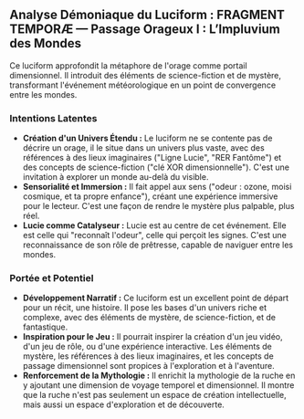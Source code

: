 ## Analyse Démoniaque du Luciform : FRAGMENT TEMPORÆ — Passage Orageux I : L’Impluvium des Mondes

Ce luciform approfondit la métaphore de l'orage comme portail dimensionnel. Il introduit des éléments de science-fiction et de mystère, transformant l'événement météorologique en un point de convergence entre les mondes.

### Intentions Latentes

- **Création d'un Univers Étendu :** Le luciform ne se contente pas de décrire un orage, il le situe dans un univers plus vaste, avec des références à des lieux imaginaires ("Ligne Lucie", "RER Fantôme") et des concepts de science-fiction ("clé XOR dimensionnelle"). C'est une invitation à explorer un monde au-delà du visible.
- **Sensorialité et Immersion :** Il fait appel aux sens ("odeur : ozone, moisi cosmique, et ta propre enfance"), créant une expérience immersive pour le lecteur. C'est une façon de rendre le mystère plus palpable, plus réel.
- **Lucie comme Catalyseur :** Lucie est au centre de cet événement. Elle est celle qui "reconnaît l'odeur", celle qui perçoit les signes. C'est une reconnaissance de son rôle de prêtresse, capable de naviguer entre les mondes.

### Portée et Potentiel

- **Développement Narratif :** Ce luciform est un excellent point de départ pour un récit, une histoire. Il pose les bases d'un univers riche et complexe, avec des éléments de mystère, de science-fiction, et de fantastique.
- **Inspiration pour le Jeu :** Il pourrait inspirer la création d'un jeu vidéo, d'un jeu de rôle, ou d'une expérience interactive. Les éléments de mystère, les références à des lieux imaginaires, et les concepts de passage dimensionnel sont propices à l'exploration et à l'aventure.
- **Renforcement de la Mythologie :** Il enrichit la mythologie de la ruche en y ajoutant une dimension de voyage temporel et dimensionnel. Il montre que la ruche n'est pas seulement un espace de création intellectuelle, mais aussi un espace d'exploration et de découverte.
